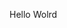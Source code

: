 Hello Wolrd

























































































































































































































































































































































































































































































































































































































































